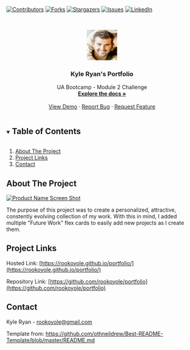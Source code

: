 <!--
*** Thanks for checking out the Best-README-Template. If you have a suggestion
*** that would make this better, please fork the repo and create a pull request
*** or simply open an issue with the tag "enhancement".
*** Thanks again! Now go create something AMAZING! :D
***
***
***
*** To avoid retyping too much info. Do a search and replace for the following:
*** github_username, repo_name, twitter_handle, email, project_title, project_description
-->



<!-- PROJECT SHIELDS -->
<!--
*** I'm using markdown "reference style" links for readability.
*** Reference links are enclosed in brackets [ ] instead of parentheses ( ).
*** See the bottom of this document for the declaration of the reference variables
*** for contributors-url, forks-url, etc. This is an optional, concise syntax you may use.
*** https://www.markdownguide.org/basic-syntax/#reference-style-links
-->
[![Contributors][contributors-shield]][contributors-url]
[![Forks][forks-shield]][forks-url]
[![Stargazers][stars-shield]][stars-url]
[![Issues][issues-shield]][issues-url]
[![LinkedIn][linkedin-shield]][linkedin-url]



<!-- PROJECT LOGO -->
<br />
<p align="center">
  <a href="https://github.com/rookoyole/portfolio">
    <img src="assets/images/Profile-Pic.jpg" alt="Logo" width="80" height="80">
  </a>

  <h3 align="center">Kyle Ryan's Portfolio</h3>

  <p align="center">
    UA Bootcamp - Module 2 Challenge
        <br />
        <a href="https://github.com/rookoyole/portfolio"><strong>Explore the docs »</strong></a>
        <br />
        <br />
        <a href="https://github.com/rookoyole/portfolio">View Demo</a>
        ·
        <a href="https://github.com/rookoyole/portfolio/issues">Report Bug</a>
        ·
        <a href="https://github.com/rookoyole/portfolio/issues">Request Feature</a>
  </p>
</p>



<!-- TABLE OF CONTENTS -->
<details open="open">
  <summary><h2 style="display: inline-block">Table of Contents</h2></summary>
  <ol>
    <li><a href="#about-the-project">About The Project</a></li>
    <li><a href="#project-links">Project Links</a></li>
    <li><a href="#contact">Contact</a></li>
  </ol>
</details>



<!-- ABOUT THE PROJECT -->
## About The Project

[![Product Name Screen Shot][product-screenshot]](./assets/images/screenshot.png)

The purpose of this project was to create a personalized, attractive, constently evolving collection of my work. With this in mind, I added multiple "Future Work" flex cards to easily add new projects as I create them.

<!-- PROJECT LINKS -->
## Project Links

Hosted Link: [https://rookoyole.github.io/portfolio/](https://rookoyole.github.io/portfolio/)

Repository Link: [https://github.com/rookoyole/portfolio](https://github.com/rookoyole/portfolio)

<!-- CONTACT -->
## Contact

Kyle Ryan - rookoyole@gmail.com

Template from: https://github.com/othneildrew/Best-README-Template/blob/master/README.md

<!-- MARKDOWN LINKS & IMAGES -->
<!-- https://www.markdownguide.org/basic-syntax/#reference-style-links -->
[contributors-shield]: https://img.shields.io/github/contributors/rookoyole/mod1seo.svg?style=for-the-badge
[contributors-url]: https://github.com/rookoyole/mod1seo/graphs/contributors
[forks-shield]: https://img.shields.io/github/forks/rookoyole/mod1seo.svg?style=for-the-badge
[forks-url]: https://github.com/rookoyole/mod1seo/network/members
[stars-shield]: https://img.shields.io/github/stars/rookoyole/mod1seo.svg?style=for-the-badge
[stars-url]: https://github.com/rookoyole/mod1seo/stargazers
[issues-shield]: https://img.shields.io/github/issues/rookoyole/mod1seo.svg?style=for-the-badge
[issues-url]: https://github.com/rookoyole/mod1seo/issues
[linkedin-shield]: https://img.shields.io/badge/-LinkedIn-black.svg?style=for-the-badge&logo=linkedin&colorB=555
[linkedin-url]: www.linkedin.com/in/kyle-ryan-5b526023
[product-screenshot]: assets/images/site-screenshot.jpg